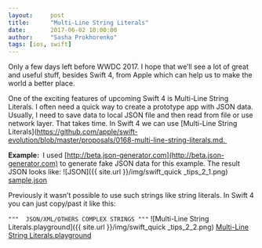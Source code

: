 ```yaml
---
layout:     post
title:      "Multi-Line String Literals"
date:       2017-06-02 10:00:00
author:     "Sasha Prokhorenko"
tags: [ios, swift]
---
```


Only a few days left before WWDC 2017. I hope that we’ll see a lot of great and useful stuff, besides Swift 4, from Apple which can help us to make the world a better place.

One of the exciting features of upcoming Swift 4 is Multi-Line String Literals. I often need a quick way to create a prototype app with JSON data. Usually, I need to save data to local JSON file and then read from file or use network layer. That takes time. In Swift 4 we can use [Multi-Line String Literals](https://github.com/apple/swift-evolution/blob/master/proposals/0168-multi-line-string-literals.md. 

<b>Example: </b>
I used [http://beta.json-generator.com](http://beta.json-generator.com) to generate fake JSON data for this example. The result JSON looks like:
![JSON]({{ site.url }}/img/swift_quick _tips_2_1.png)
[sample.json](https://gist.github.com/minikin/2ab9c40a78fdab4f78dcc17776bcf8e3)

Previously it wasn’t possible to use such strings like string literals.
In Swift 4 you can just copy/past it like this:

```"""  JSON/XML/OTHERS COMPLEX STRINGS """```
![Multi-Line String Literals.playground]({{ site.url }}/img/swift_quick _tips_2_2.png)
[Multi-Line String Literals.playground](https://www.dropbox.com/sh/m1idofs0jl28go0/AAAeh8tXaLiiBNw1u5ZSsyPAa?dl=1)
